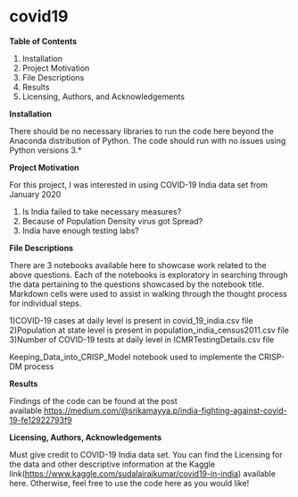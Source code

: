 # covid19

<B>Table of Contents</B>
 1. Installation             
 2. Project Motivation             
 3. File Descriptions             
 4. Results             
 5. Licensing, Authors, and Acknowledgements

<B>Installation</B>

There should be no necessary libraries to run the code here beyond the Anaconda distribution of Python. The code should run with no issues using Python versions 3.*

<B>Project Motivation</B>

For this project, I was interested in using COVID-19 India data set from January 2020 
1. Is India failed to take necessary measures?  
2. Because of Population Density virus got Spread?  
3. India have enough testing labs?

<B>File Descriptions</B>

There are 3 notebooks available here to showcase work related to the above questions. Each of the notebooks is exploratory in searching through the data pertaining to the questions showcased by the notebook title. Markdown cells were used to assist in walking through the thought process for individual steps.

1)COVID-19 cases at daily level is present in covid_19_india.csv file <br>
2)Population at state level is present in population_india_census2011.csv file <br>
3)Number of COVID-19 tests at daily level in ICMRTestingDetails.csv file <br>

Keeping_Data_into_CRISP_Model notebook used to implemente the CRISP-DM process 

<B>Results</B>

Findings of the code can be found at the post available https://medium.com/@srikamayya.p/india-fighting-against-covid-19-fe12922793f9

<B>Licensing, Authors, Acknowledgements</B> 

Must give credit to COVID-19 India data set. You can find the Licensing for the data and other descriptive information at the Kaggle link(https://www.kaggle.com/sudalairajkumar/covid19-in-india) available here. Otherwise, feel free to use the code here as you would like!

